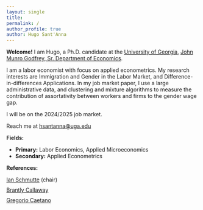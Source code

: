 ```yaml
---
layout: single
title: 
permalink: /
author_profile: true
author: Hugo Sant'Anna
---
```


**Welcome!** I am Hugo, a Ph.D. candidate at the [University of Georgia](https://www.uga.edu/), [John Munro Godfrey, Sr. Department of Economics](https://www.terry.uga.edu/economics/).


I am a labor economist with focus on applied econometrics. My research interests are Immigration and Gender in the Labor Market, and Difference-in-differences Applications. In my job market paper, I use a large administrative data, and clustering and mixture algorithms to measure the contribution of assortativity between workers and firms to the gender wage gap.

I will be on the 2024/2025 job market.

Reach me at <a href="mailto:hsantanna@uga.edu">hsantanna@uga.edu</a>

**Fields:**

- **Primary:** Labor Economics, Applied Microeconomics
- **Secondary:** Applied Econometrics

**References:**
<div>
  <div style="margin-bottom: 10px;">
    <a href="https://ianschmutte.org/" target="_blank">Ian Schmutte</a> (chair)<br> 
  </div>
  <div style="margin-bottom: 10px;">
    <a href="https://bcallaway11.github.io/" target="_blank">Brantly Callaway</a><br>
  </div>
  <div>
    <a href="http://www.gregoriocaetano.net/" target="_blank">Gregorio Caetano</a><br>
  </div>
</div>

<br>
